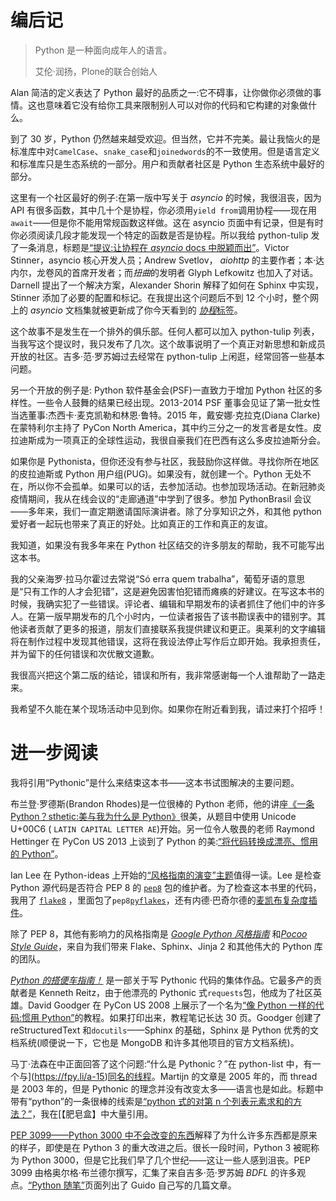 <link href="Styles/Style00.css" rel="stylesheet" type="text/css"> <link href="Styles/Style01.css" rel="stylesheet" type="text/css"> 

# 编后记

> Python 是一种面向成年人的语言。
> 
> 艾伦·润扬，Plone的联合创始人

Alan 简洁的定义表达了 Python 最好的品质之一:它不碍事，让你做你必须做的事情。这也意味着它没有给你工具来限制别人可以对你的代码和它构建的对象做什么。

到了 30 岁，Python 仍然越来越受欢迎。但当然，它并不完美。最让我恼火的是标准库中对`CamelCase`、`snake_case`和`joinedwords`的不一致使用。但是语言定义和标准库只是生态系统的一部分。用户和贡献者社区是 Python 生态系统中最好的部分。

这里有一个社区最好的例子:在第一版中写关于 *asyncio* 的时候，我很沮丧，因为 API 有很多函数，其中几十个是协程，你必须用`yield from`调用协程——现在用`await`——但是你不能用常规函数这样做。这在 asyncio 页面中有记录，但是有时你必须阅读几段才能发现一个特定的函数是否是协程。所以我给 python-tulip 发了一条消息，标题是[“提议:让协程在 *asyncio* docs 中脱颖而出”](https://fpy.li/a-1)。Victor Stinner，asyncio 核心开发人员；Andrew Svetlov， *aiohttp* 的主要作者；本·达内尔，龙卷风的首席开发者；而*扭曲*的发明者 Glyph Lefkowitz 也加入了对话。Darnell 提出了一个解决方案，Alexander Shorin 解释了如何在 Sphinx 中实现，Stinner 添加了必要的配置和标记。在我提出这个问题后不到 12 个小时，整个网上的 *asyncio* 文档集就被更新成了你今天看到的 [*协程*标签](https://fpy.li/a-2)。

这个故事不是发生在一个排外的俱乐部。任何人都可以加入 python-tulip 列表，当我写这个提议时，我只发布了几次。这个故事说明了一个真正对新思想和新成员开放的社区。吉多·范·罗苏姆过去经常在 python-tulip 上闲逛，经常回答一些基本问题。

另一个开放的例子是: Python 软件基金会(PSF)一直致力于增加 Python 社区的多样性。一些令人鼓舞的结果已经出现。2013-2014 PSF 董事会见证了第一批女性当选董事:杰西卡·麦克凯勒和林恩·鲁特。2015 年，戴安娜·克拉克(Diana Clarke)在蒙特利尔主持了 PyCon North America，其中约三分之一的发言者是女性。皮拉迪斯成为一项真正的全球性运动，我很自豪我们在巴西有这么多皮拉迪斯分会。

如果你是 Pythonista，但你还没有参与社区，我鼓励你这样做。寻找你所在地区的皮拉迪斯或 Python 用户组(PUG)。如果没有，就创建一个。Python 无处不在，所以你不会孤单。如果可以的话，去参加活动。也参加现场活动。在新冠肺炎疫情期间，我从在线会议的“走廊通道”中学到了很多。参加 PythonBrasil 会议——多年来，我们一直定期邀请国际演讲者。除了分享知识之外，和其他 python 爱好者一起玩也带来了真正的好处。比如真正的工作和真正的友谊。

我知道，如果没有我多年来在 Python 社区结交的许多朋友的帮助，我不可能写出这本书。

我的父亲海罗·拉马尔霍过去常说“Só erra quem trabalha”，葡萄牙语的意思是“只有工作的人才会犯错”，这是避免因害怕犯错而瘫痪的好建议。在写这本书的时候，我确实犯了一些错误。评论者、编辑和早期发布的读者抓住了他们中的许多人。在第一版早期发布的几个小时内，一位读者报告了该书勘误表中的错别字。其他读者贡献了更多的报道，朋友们直接联系我提供建议和更正。奥莱利的文字编辑将在制作过程中发现其他错误，这将在我设法停止写作后立即开始。我承担责任，并为留下的任何错误和次优散文道歉。

我很高兴把这个第二版的结论，错误和所有，我非常感谢每一个人谁帮助了一路走来。

我希望不久能在某个现场活动中见到你。如果你在附近看到我，请过来打个招呼！

# 进一步阅读

我将引用“Pythonic”是什么来结束这本书——这本书试图解决的主要问题。

布兰登·罗德斯(Brandon Rhodes)是一位很棒的 Python 老师，他的讲座[《一条 Python？sthetic:美与我为什么是 Python》](https://fpy.li/a-3)很美，从题目中使用 Unicode U+00C6 ( `LATIN CAPITAL LETTER AE`)开始。另一位令人敬畏的老师 Raymond Hettinger 在 PyCon US 2013 上谈到了 Python 的美:[“将代码转换成漂亮、惯用的 Python”](https://fpy.li/a-4)。

Ian Lee 在 Python-ideas 上开始的[“风格指南的演变”主题](https://fpy.li/a-5)值得一读。Lee 是检查 Python 源代码是否符合 PEP 8 的 [`pep8`](https://fpy.li/a-6) 包的维护者。为了检查这本书里的代码，我用了 [`flake8`](https://fpy.li/a-7) ，里面包了`pep8`[`pyflakes`](https://fpy.li/a-8)，还有内德·巴奇尔德的[麦凯布复杂度插件](https://fpy.li/a-9)。

除了 PEP 8，其他有影响力的风格指南是 [*Google Python 风格指南*](https://fpy.li/a-10) 和[*Pocoo Style Guide*](https://fpy.li/a-11)，来自为我们带来 Flake、Sphinx、Jinja 2 和其他伟大的 Python 库的团队。

[*Python 的搭便车指南！*](https://fpy.li/a-12) 是一部关于写 Pythonic 代码的集体作品。它最多产的贡献者是 Kenneth Reitz，由于他漂亮的 Pythonic 式`requests`包，他成为了社区英雄。David Goodger 在 PyCon US 2008 上展示了一个名为[“像 Python 一样的代码:惯用 Python”](https://fpy.li/a-13)的教程。如果打印出来，教程笔记长达 30 页。Goodger 创建了 reStructuredText 和`docutils`——Sphinx 的基础，Sphinx 是 Python 优秀的文档系统(顺便说一下，它也是 MongoDB 和许多其他项目的官方文档系统)。

马丁·法森在中正面回答了这个问题:“什么是 Pythonic？”在 python-list 中，有一个与](https://fpy.li/a-15)[同名的线程](https://fpy.li/a-16)。Martijn 的文章是 2005 年的，而 thread 是 2003 年的，但是 Pythonic 的理念并没有改变太多——语言也是如此。标题中带有“python”的一条很棒的线索是[“python 式的对第 n 个列表元素求和的方法？”](https://fpy.li/a-17)，我在[【肥皂盒】中大量引用。

[PEP 3099——Python 3000 中不会改变的东西](https://fpy.li/pep3099)解释了为什么许多东西都是原来的样子，即使是在 Python 3 的重大改进之后。很长一段时间，Python 3 被昵称为 Python 3000，但是它比我们早了几个世纪——这让一些人感到沮丧。PEP 3099 由格奥尔格·布兰德尔撰写，汇集了来自吉多·范·罗苏姆 *BDFL* 的许多观点。[“Python 随笔”](https://fpy.li/a-18)页面列出了 Guido 自己写的几篇文章。